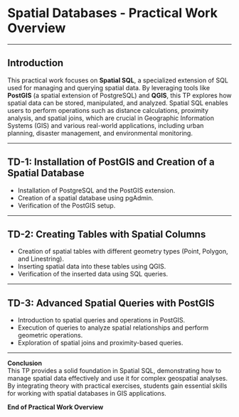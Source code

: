 # Spatial Databases - Practical Work Overview  
 
---

## **Introduction**  
This practical work focuses on **Spatial SQL**, a specialized extension of SQL used for managing and querying spatial data. By leveraging tools like **PostGIS** (a spatial extension of PostgreSQL) and **QGIS**, this TP explores how spatial data can be stored, manipulated, and analyzed. Spatial SQL enables users to perform operations such as distance calculations, proximity analysis, and spatial joins, which are crucial in Geographic Information Systems (GIS) and various real-world applications, including urban planning, disaster management, and environmental monitoring.  

---

## **TD-1: Installation of PostGIS and Creation of a Spatial Database**  
- Installation of PostgreSQL and the PostGIS extension.  
- Creation of a spatial database using pgAdmin.  
- Verification of the PostGIS setup.  

---

## **TD-2: Creating Tables with Spatial Columns**  
- Creation of spatial tables with different geometry types (Point, Polygon, and Linestring).  
- Inserting spatial data into these tables using QGIS.  
- Verification of the inserted data using SQL queries.  

---

## **TD-3: Advanced Spatial Queries with PostGIS**  
- Introduction to spatial queries and operations in PostGIS.  
- Execution of queries to analyze spatial relationships and perform geometric operations.  
- Exploration of spatial joins and proximity-based queries.  

---

**Conclusion**  
This TP provides a solid foundation in Spatial SQL, demonstrating how to manage spatial data effectively and use it for complex geospatial analyses. By integrating theory with practical exercises, students gain essential skills for working with spatial databases in GIS applications.  

**End of Practical Work Overview**  
